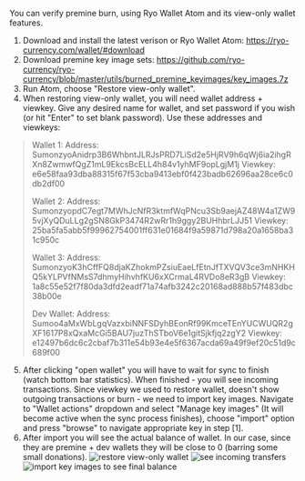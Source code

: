 You can verify premine burn, using Ryo Wallet Atom and its view-only wallet features.

1. Download and install the latest verison or Ryo Wallet Atom: https://ryo-currency.com/wallet/#download
2. Download premine key image sets: https://github.com/ryo-currency/ryo-currency/blob/master/utils/burned_premine_keyimages/key_images.7z
3. Run Atom, choose "Restore view-only wallet".
4. When restoring view-only wallet, you will need wallet address + viewkey. Give any desired name for wallet, and set password if you wish (or hit "Enter" to set blank password). Use these addresses and viewkeys:

> Wallet 1: Address:
> SumonzyoAnidrp3B6WhbntJLRJsPRD7LiSd2e5HjRV9h6qWj6ia2ihgRXn8ZwmwfQgZ1mL9EkcsBcELL4h84v1yhMF9opLgjM1j
> Viewkey:
> e6e58faa93dba88315f67f53cba9413ebf0f423badb62696aa28ce6c0db2df00
> 
> Wallet 2: Address:
> SumonzyopdC7egt7MWhJcNfR3ktmfWqPNcu3Sb9aejAZ48W4a1ZW95vjXyQDuLLg2gSN8GkP3474R2wRr1h9ggy2BUHhbrLJJ51
> Viewkey:
> 25ba5fa5abb5f99962754001ff631e01684f9a59871d798a20a1658ba31c950c
> 
> Wallet 3: Address:
> SumonzyoK3hCffFQ8djaKZhokmPZsiuEaeLfEtnJfTXVQV3ce3mNHKHQ5kYLPVfNMsS7dhmyHihvhfKU6xXCrmaL4RVDo8eR3gB
> Viewkey:
> 1a8c55e52f7f80da3dfd2eadf71a74afb3242c20168ad888b57f483dbc38b00e
> 
> Dev Wallet: Address:
> Sumoo4aMxWbLgqVazxbiNNFSDyhBEonRf99KmceTEnYUCWUQR2gXF1617P8xQxaMcGi5BAU7juzThSTboV6e1gitSjkfjq2zgY2
> Viewkey:
> e12497b6dc6c2cbaf7b311e54b93e4e5f6367acda69a49f9ef20c51d9c689f00

5. After clicking "open wallet" you will have to wait for sync to finish (watch bottom bar statistics). When finished - you will see incoming transactions. Since viewkey we used to restore wallet, doesn't show outgoing transactions or burn - we need to import key images. Navigate to "Wallet actions" dropdown and select "Manage key images" (It will become active when the sync process finishes), choose "import" option and press "browse" to navigate appropriate key in step [1].
6. After import you will see the actual balance of wallet. In our case, since they are premine + dev wallets they will be close to 0 (barring some small donations).
![restore view-only wallet](https://i.imgur.com/tRlelTF.jpg)
![see incoming transfers](https://i.imgur.com/GolNK88.jpg)
![import key images to see final balance](https://i.imgur.com/kGlm4uq.jpg)
